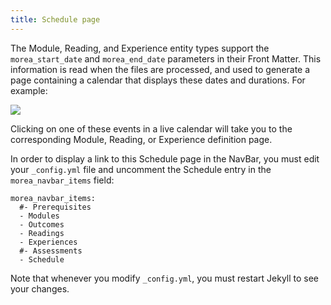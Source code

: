 ```yaml
---
title: Schedule page
---
```


The Module, Reading, and Experience entity types support the `morea_start_date` and `morea_end_date` parameters in their Front Matter.   This information is read when the files are processed, and used to generate a page containing a calendar that displays these dates and durations.  For example:

![](/img/morea-2.0/schedule.png)

Clicking on one of these events in a live calendar will take you to the corresponding Module, Reading, or Experience definition page.

In order to display a link to this Schedule page in the NavBar, you must edit your `_config.yml` file and uncomment the Schedule entry in the `morea_navbar_items` field:

```
morea_navbar_items:
  #- Prerequisites
  - Modules
  - Outcomes
  - Readings
  - Experiences
  #- Assessments
  - Schedule
```

Note that whenever you modify `_config.yml`, you must restart Jekyll to see your changes.